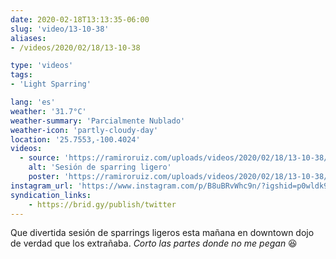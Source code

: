 ```yaml
---
date: 2020-02-18T13:13:35-06:00
slug: 'video/13-10-38'
aliases:
- /videos/2020/02/18/13-10-38

type: 'videos' 
tags:
- 'Light Sparring'

lang: 'es'
weather: '31.7°C'
weather-summary: 'Parcialmente Nublado'
weather-icon: 'partly-cloudy-day'
location: '25.7553,-100.4024'
videos:
  - source: 'https://ramiroruiz.com/uploads/videos/2020/02/18/13-10-38/light-sparring-session.mp4'
    alt: 'Sesión de sparring ligero'
    poster: 'https://ramiroruiz.com/uploads/videos/2020/02/18/13-10-38/poster.jpg'
instagram_url: 'https://www.instagram.com/p/B8uBRvWhc9n/?igshid=p0wldk9jo7m3'
syndication_links:
    - https://brid.gy/publish/twitter
---
```

Que divertida sesión de sparrings ligeros esta mañana en downtown dojo de verdad que los extrañaba. _Corto las partes donde no me pegan_ 😆

